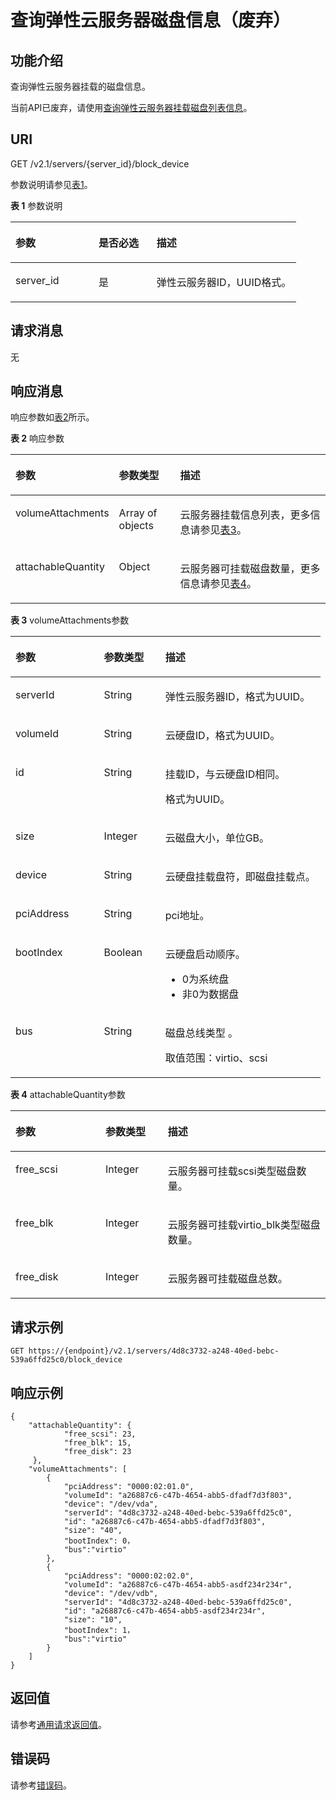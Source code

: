 # 查询弹性云服务器磁盘信息（废弃）<a name="ZH-CN_TOPIC_0101860613"></a>

## 功能介绍<a name="section61843920"></a>

查询弹性云服务器挂载的磁盘信息。

当前API已废弃，请使用[查询弹性云服务器挂载磁盘列表信息](查询弹性云服务器挂载磁盘列表信息.md)。

## URI<a name="section19724370"></a>

GET /v2.1/servers/\{server\_id\}/block\_device

参数说明请参见[表1](#table35893824)。

**表 1**  参数说明

<a name="table35893824"></a>
<table><thead align="left"><tr id="row23656219"><th class="cellrowborder" valign="top" width="29.112911291129116%" id="mcps1.2.4.1.1"><p id="p37105578"><a name="p37105578"></a><a name="p37105578"></a>参数</p>
</th>
<th class="cellrowborder" valign="top" width="20.25202520252025%" id="mcps1.2.4.1.2"><p id="p52761866"><a name="p52761866"></a><a name="p52761866"></a>是否必选</p>
</th>
<th class="cellrowborder" valign="top" width="50.63506350635063%" id="mcps1.2.4.1.3"><p id="p45852771"><a name="p45852771"></a><a name="p45852771"></a>描述</p>
</th>
</tr>
</thead>
<tbody><tr id="row39466727"><td class="cellrowborder" valign="top" width="29.112911291129116%" headers="mcps1.2.4.1.1 "><p id="p42688329"><a name="p42688329"></a><a name="p42688329"></a>server_id</p>
</td>
<td class="cellrowborder" valign="top" width="20.25202520252025%" headers="mcps1.2.4.1.2 "><p id="p35202648"><a name="p35202648"></a><a name="p35202648"></a>是</p>
</td>
<td class="cellrowborder" valign="top" width="50.63506350635063%" headers="mcps1.2.4.1.3 "><p id="p32842235"><a name="p32842235"></a><a name="p32842235"></a><span id="text693001714538"><a name="text693001714538"></a><a name="text693001714538"></a>弹性云服务器</span>ID，UUID格式。</p>
</td>
</tr>
</tbody>
</table>

## 请求消息<a name="section43301605"></a>

无

## 响应消息<a name="section54170131"></a>

响应参数如[表2](#table57959838)所示。

**表 2**  响应参数

<a name="table57959838"></a>
<table><thead align="left"><tr id="row39710134"><th class="cellrowborder" valign="top" width="27.04%" id="mcps1.2.4.1.1"><p id="p62404314"><a name="p62404314"></a><a name="p62404314"></a>参数</p>
</th>
<th class="cellrowborder" valign="top" width="20.150000000000002%" id="mcps1.2.4.1.2"><p id="p3528183"><a name="p3528183"></a><a name="p3528183"></a>参数类型</p>
</th>
<th class="cellrowborder" valign="top" width="52.81%" id="mcps1.2.4.1.3"><p id="p17347392"><a name="p17347392"></a><a name="p17347392"></a>描述</p>
</th>
</tr>
</thead>
<tbody><tr id="row62961510"><td class="cellrowborder" valign="top" width="27.04%" headers="mcps1.2.4.1.1 "><p id="p66717520"><a name="p66717520"></a><a name="p66717520"></a>volumeAttachments</p>
</td>
<td class="cellrowborder" valign="top" width="20.150000000000002%" headers="mcps1.2.4.1.2 "><p id="p49639570"><a name="p49639570"></a><a name="p49639570"></a>Array of objects</p>
</td>
<td class="cellrowborder" valign="top" width="52.81%" headers="mcps1.2.4.1.3 "><p id="p15568903"><a name="p15568903"></a><a name="p15568903"></a><span id="text1344042134314"><a name="text1344042134314"></a><a name="text1344042134314"></a>云服务器</span>挂载信息列表，更多信息请参见<a href="#table7886611">表3</a>。</p>
</td>
</tr>
<tr id="row849762318356"><td class="cellrowborder" valign="top" width="27.04%" headers="mcps1.2.4.1.1 "><p id="p292212560356"><a name="p292212560356"></a><a name="p292212560356"></a>attachableQuantity</p>
</td>
<td class="cellrowborder" valign="top" width="20.150000000000002%" headers="mcps1.2.4.1.2 "><p id="p1448919233356"><a name="p1448919233356"></a><a name="p1448919233356"></a>Object</p>
</td>
<td class="cellrowborder" valign="top" width="52.81%" headers="mcps1.2.4.1.3 "><p id="p1549432393517"><a name="p1549432393517"></a><a name="p1549432393517"></a><span id="text4703172317434"><a name="text4703172317434"></a><a name="text4703172317434"></a>云服务器</span>可挂载磁盘数量，更多信息请参见<a href="#table1635814953813">表4</a>。</p>
</td>
</tr>
</tbody>
</table>

**表 3**  volumeAttachments参数

<a name="table7886611"></a>
<table><thead align="left"><tr id="row60727582"><th class="cellrowborder" valign="top" width="28.57%" id="mcps1.2.4.1.1"><p id="p369625221516"><a name="p369625221516"></a><a name="p369625221516"></a>参数</p>
</th>
<th class="cellrowborder" valign="top" width="19.78%" id="mcps1.2.4.1.2"><p id="p56961152201518"><a name="p56961152201518"></a><a name="p56961152201518"></a>参数类型</p>
</th>
<th class="cellrowborder" valign="top" width="51.65%" id="mcps1.2.4.1.3"><p id="p1169665217155"><a name="p1169665217155"></a><a name="p1169665217155"></a>描述</p>
</th>
</tr>
</thead>
<tbody><tr id="row34544438"><td class="cellrowborder" valign="top" width="28.57%" headers="mcps1.2.4.1.1 "><p id="p46636132"><a name="p46636132"></a><a name="p46636132"></a>serverId</p>
</td>
<td class="cellrowborder" valign="top" width="19.78%" headers="mcps1.2.4.1.2 "><p id="p30355189"><a name="p30355189"></a><a name="p30355189"></a>String</p>
</td>
<td class="cellrowborder" valign="top" width="51.65%" headers="mcps1.2.4.1.3 "><p id="p50116845"><a name="p50116845"></a><a name="p50116845"></a><span id="text9755151815317"><a name="text9755151815317"></a><a name="text9755151815317"></a>弹性云服务器</span>ID，格式为UUID。</p>
</td>
</tr>
<tr id="row48398424"><td class="cellrowborder" valign="top" width="28.57%" headers="mcps1.2.4.1.1 "><p id="p16791461647"><a name="p16791461647"></a><a name="p16791461647"></a>volumeId</p>
</td>
<td class="cellrowborder" valign="top" width="19.78%" headers="mcps1.2.4.1.2 "><p id="p10861332121715"><a name="p10861332121715"></a><a name="p10861332121715"></a>String</p>
</td>
<td class="cellrowborder" valign="top" width="51.65%" headers="mcps1.2.4.1.3 "><p id="p50454834"><a name="p50454834"></a><a name="p50454834"></a>云硬盘ID，格式为UUID。</p>
</td>
</tr>
<tr id="row51440330"><td class="cellrowborder" valign="top" width="28.57%" headers="mcps1.2.4.1.1 "><p id="p1980225720418"><a name="p1980225720418"></a><a name="p1980225720418"></a>id</p>
</td>
<td class="cellrowborder" valign="top" width="19.78%" headers="mcps1.2.4.1.2 "><p id="p1836163411178"><a name="p1836163411178"></a><a name="p1836163411178"></a>String</p>
</td>
<td class="cellrowborder" valign="top" width="51.65%" headers="mcps1.2.4.1.3 "><p id="p62498284"><a name="p62498284"></a><a name="p62498284"></a>挂载ID，与云硬盘ID相同。</p>
<p id="p715665074915"><a name="p715665074915"></a><a name="p715665074915"></a>格式为UUID。</p>
</td>
</tr>
<tr id="row9400111250"><td class="cellrowborder" valign="top" width="28.57%" headers="mcps1.2.4.1.1 "><p id="p44001611759"><a name="p44001611759"></a><a name="p44001611759"></a>size</p>
</td>
<td class="cellrowborder" valign="top" width="19.78%" headers="mcps1.2.4.1.2 "><p id="p1040020111156"><a name="p1040020111156"></a><a name="p1040020111156"></a>Integer</p>
</td>
<td class="cellrowborder" valign="top" width="51.65%" headers="mcps1.2.4.1.3 "><p id="p1440012113518"><a name="p1440012113518"></a><a name="p1440012113518"></a>云磁盘大小，单位GB。</p>
</td>
</tr>
<tr id="row25613652"><td class="cellrowborder" valign="top" width="28.57%" headers="mcps1.2.4.1.1 "><p id="p5917164"><a name="p5917164"></a><a name="p5917164"></a>device</p>
</td>
<td class="cellrowborder" valign="top" width="19.78%" headers="mcps1.2.4.1.2 "><p id="p51461341"><a name="p51461341"></a><a name="p51461341"></a>String</p>
</td>
<td class="cellrowborder" valign="top" width="51.65%" headers="mcps1.2.4.1.3 "><p id="p1462819"><a name="p1462819"></a><a name="p1462819"></a>云硬盘挂载盘符，即磁盘挂载点。</p>
</td>
</tr>
<tr id="row138081017757"><td class="cellrowborder" valign="top" width="28.57%" headers="mcps1.2.4.1.1 "><p id="p181061717510"><a name="p181061717510"></a><a name="p181061717510"></a>pciAddress</p>
</td>
<td class="cellrowborder" valign="top" width="19.78%" headers="mcps1.2.4.1.2 "><p id="p128101117559"><a name="p128101117559"></a><a name="p128101117559"></a>String</p>
</td>
<td class="cellrowborder" valign="top" width="51.65%" headers="mcps1.2.4.1.3 "><p id="p28102176515"><a name="p28102176515"></a><a name="p28102176515"></a>pci地址。</p>
</td>
</tr>
<tr id="row3107744183313"><td class="cellrowborder" valign="top" width="28.57%" headers="mcps1.2.4.1.1 "><p id="p11108124414332"><a name="p11108124414332"></a><a name="p11108124414332"></a>bootIndex</p>
</td>
<td class="cellrowborder" valign="top" width="19.78%" headers="mcps1.2.4.1.2 "><p id="p1410818444336"><a name="p1410818444336"></a><a name="p1410818444336"></a>Boolean</p>
</td>
<td class="cellrowborder" valign="top" width="51.65%" headers="mcps1.2.4.1.3 "><p id="p11270135612595"><a name="p11270135612595"></a><a name="p11270135612595"></a>云硬盘启动顺序。</p>
<a name="ul651412221208"></a><a name="ul651412221208"></a><ul id="ul651412221208"><li>0为系统盘</li><li>非0为数据盘</li></ul>
</td>
</tr>
<tr id="row1085510510579"><td class="cellrowborder" valign="top" width="28.57%" headers="mcps1.2.4.1.1 "><p id="p1485515145717"><a name="p1485515145717"></a><a name="p1485515145717"></a>bus</p>
</td>
<td class="cellrowborder" valign="top" width="19.78%" headers="mcps1.2.4.1.2 "><p id="p185525155718"><a name="p185525155718"></a><a name="p185525155718"></a>String</p>
</td>
<td class="cellrowborder" valign="top" width="51.65%" headers="mcps1.2.4.1.3 "><p id="p18874019155217"><a name="p18874019155217"></a><a name="p18874019155217"></a>磁盘总线类型 。</p>
<p id="p1485511511573"><a name="p1485511511573"></a><a name="p1485511511573"></a>取值范围：virtio、scsi</p>
</td>
</tr>
</tbody>
</table>

**表 4**  attachableQuantity参数

<a name="table1635814953813"></a>
<table><thead align="left"><tr id="row436410913388"><th class="cellrowborder" valign="top" width="28.57%" id="mcps1.2.4.1.1"><p id="p156517121615"><a name="p156517121615"></a><a name="p156517121615"></a>参数</p>
</th>
<th class="cellrowborder" valign="top" width="19.78%" id="mcps1.2.4.1.2"><p id="p96519118167"><a name="p96519118167"></a><a name="p96519118167"></a>参数类型</p>
</th>
<th class="cellrowborder" valign="top" width="51.65%" id="mcps1.2.4.1.3"><p id="p136511413166"><a name="p136511413166"></a><a name="p136511413166"></a>描述</p>
</th>
</tr>
</thead>
<tbody><tr id="row1737418916381"><td class="cellrowborder" valign="top" width="28.57%" headers="mcps1.2.4.1.1 "><p id="p437417983817"><a name="p437417983817"></a><a name="p437417983817"></a>free_scsi</p>
</td>
<td class="cellrowborder" valign="top" width="19.78%" headers="mcps1.2.4.1.2 "><p id="p73769914385"><a name="p73769914385"></a><a name="p73769914385"></a>Integer</p>
</td>
<td class="cellrowborder" valign="top" width="51.65%" headers="mcps1.2.4.1.3 "><p id="p6380292381"><a name="p6380292381"></a><a name="p6380292381"></a><span id="text1646472654316"><a name="text1646472654316"></a><a name="text1646472654316"></a>云服务器</span>可挂载scsi类型磁盘数量。</p>
</td>
</tr>
<tr id="row2380169133819"><td class="cellrowborder" valign="top" width="28.57%" headers="mcps1.2.4.1.1 "><p id="p12381199113810"><a name="p12381199113810"></a><a name="p12381199113810"></a>free_blk</p>
</td>
<td class="cellrowborder" valign="top" width="19.78%" headers="mcps1.2.4.1.2 "><p id="p1538349123813"><a name="p1538349123813"></a><a name="p1538349123813"></a>Integer</p>
</td>
<td class="cellrowborder" valign="top" width="51.65%" headers="mcps1.2.4.1.3 "><p id="p667513342407"><a name="p667513342407"></a><a name="p667513342407"></a><span id="text237532764313"><a name="text237532764313"></a><a name="text237532764313"></a>云服务器</span>可挂载virtio_blk类型磁盘数量。</p>
</td>
</tr>
<tr id="row11386294387"><td class="cellrowborder" valign="top" width="28.57%" headers="mcps1.2.4.1.1 "><p id="p16388793384"><a name="p16388793384"></a><a name="p16388793384"></a>free_disk</p>
</td>
<td class="cellrowborder" valign="top" width="19.78%" headers="mcps1.2.4.1.2 "><p id="p4390139183812"><a name="p4390139183812"></a><a name="p4390139183812"></a>Integer</p>
</td>
<td class="cellrowborder" valign="top" width="51.65%" headers="mcps1.2.4.1.3 "><p id="p143921593380"><a name="p143921593380"></a><a name="p143921593380"></a><span id="text516812818433"><a name="text516812818433"></a><a name="text516812818433"></a>云服务器</span>可挂载磁盘总数。</p>
</td>
</tr>
</tbody>
</table>

## 请求示例<a name="section1828405010213"></a>

```
GET https://{endpoint}/v2.1/servers/4d8c3732-a248-40ed-bebc-539a6ffd25c0/block_device
```

## 响应示例<a name="section28871314103713"></a>

```
{
    "attachableQuantity": {
            "free_scsi": 23,
            "free_blk": 15,
            "free_disk": 23
     },
    "volumeAttachments": [
        {
            "pciAddress": "0000:02:01.0",
            "volumeId": "a26887c6-c47b-4654-abb5-dfadf7d3f803",
            "device": "/dev/vda",
            "serverId": "4d8c3732-a248-40ed-bebc-539a6ffd25c0",
            "id": "a26887c6-c47b-4654-abb5-dfadf7d3f803",
            "size": "40",
            "bootIndex": 0，
            "bus":"virtio"
        },
        {
            "pciAddress": "0000:02:02.0",
            "volumeId": "a26887c6-c47b-4654-abb5-asdf234r234r",
            "device": "/dev/vdb",
            "serverId": "4d8c3732-a248-40ed-bebc-539a6ffd25c0",
            "id": "a26887c6-c47b-4654-abb5-asdf234r234r",
            "size": "10",
            "bootIndex": 1，
            "bus":"virtio"
        }
    ]
}
```

## 返回值<a name="zh-cn_topic_0092803065_zh-cn_topic_0020212692_section22960139"></a>

请参考[通用请求返回值](通用请求返回值.md)。

## 错误码<a name="zh-cn_topic_0092803065_zh-cn_topic_0067161469_zh-cn_topic_0057973179_section23611955"></a>

请参考[错误码](错误码.md)。

